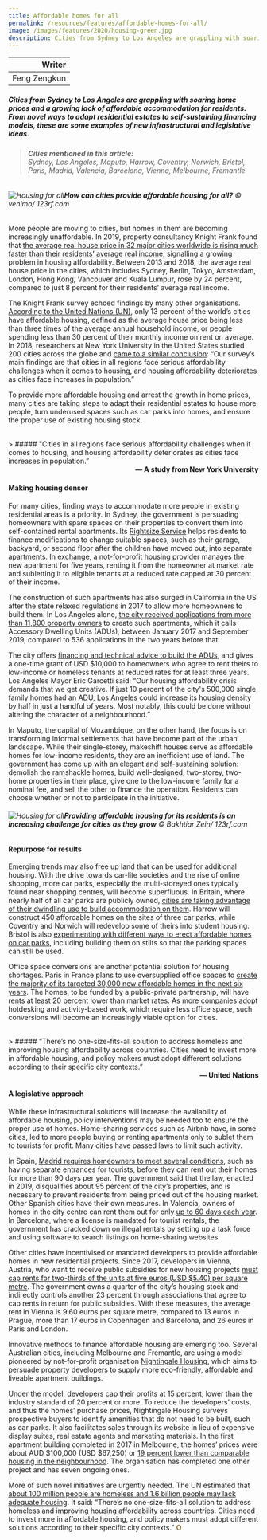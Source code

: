 ```yaml
---
title: Affordable homes for all
permalink: /resources/features/affordable-homes-for-all/
image: /images/features/2020/housing-green.jpg
description: Cities from Sydney to Los Angeles are grappling with soaring home prices and a growing lack of affordable accommodation for residents. From novel ways to adapt residential estates to self-sustaining financing models, these are some examples of new infrastructural and legislative ideas.
---
```


| Writer |
|---:|
| Feng Zengkun |

##### Cities from Sydney to Los Angeles are grappling with soaring home prices and a growing lack of affordable accommodation for residents. From novel ways to adapt residential estates to self-sustaining financing models, these are some examples of new infrastructural and legislative ideas.

> ###### **Cities mentioned in this article:** <br> Sydney, Los Angeles, Maputo, Harrow, Coventry, Norwich, Bristol, Paris, Madrid, Valencia, Barcelona, Vienna, Melbourne, Fremantle

###### ![Housing for all](/images/features/2020/housing-green.jpg/)**How can cities provide affordable housing for all?** © venimo/ 123rf.com

More people are moving to cities, but homes in them are becoming increasingly unaffordable. In 2019, property consultancy Knight Frank found that [the average real house price in 32 major cities worldwide is rising much faster than their residents’ average real income](https://www.knightfrank.com/blog/2019/01/28/the-knight-frank-global-affordability-monitor-2019), signalling a growing problem in housing affordability. Between 2013 and 2018, the average real house price in the cities, which includes Sydney, Berlin, Tokyo, Amsterdam, London, Hong Kong, Vancouver and Kuala Lumpur, rose by 24 percent, compared to just 8 percent for their residents’ average real income.

The Knight Frank survey echoed findings by many other organisations. [According to the United Nations (UN)](https://www.weforum.org/whitepapers/making-affordable-housing-a-reality-in-cities), only 13 percent of the world’s cities have affordable housing, defined as the average house price being less than three times of the average annual household income, or people spending less than 30 percent of their monthly income on rent on average. In 2018, researchers at New York University in the United States studied 200 cities across the globe and [came to a similar conclusion](https://www.lincolninst.edu/sites/default/files/pubfiles/kallergis_wp18ak1.pdf): “Our survey’s main findings are that cities in all regions face serious affordability challenges when it comes to housing, and housing affordability deteriorates as cities face increases in population.”

To provide more affordable housing and arrest the growth in home prices, many cities are taking steps to adapt their residential estates to house more people, turn underused spaces such as car parks into homes, and ensure the proper use of existing housing stock. 

<br>
> ##### "Cities in all regions face serious affordability challenges when it comes to housing, and housing affordability deteriorates as cities face increases in population.”

<div align="right"><b>— A study from New York University</b></div>

#### **Making housing denser**

For many cities, finding ways to accommodate more people in existing residential areas is a priority. In Sydney, the government is persuading homeowners with spare spaces on their properties to convert them into self-contained rental apartments. Its [Rightsize Service](https://www.cityofsydney.nsw.gov.au/vision/planning-for-2050/alternative-housing/rightsize-service) helps residents to finance modifications to change suitable spaces, such as their garage, backyard, or second floor after the children have moved out, into separate apartments. In exchange, a not-for-profit housing provider manages the new apartment for five years, renting it from the homeowner at market rate and subletting it to eligible tenants at a reduced rate capped at 30 percent of their income.  

The construction of such apartments has also surged in California in the US after the state relaxed regulations in 2017 to allow more homeowners to build them. In Los Angeles alone, [the city received applications from more than 11,800 property owners](https://www.mckinsey.com/industries/public-sector/our-insights/affordable-housing-in-los-angeles-delivering-more-and-doing-it-faster) to create such apartments, which it calls Accessory Dwelling Units (ADUs), between January 2017 and September 2019, compared to 536 applications in the two years before that. 

The city offers [financing and technical advice to build the ADUs](https://adu.lacity.org/), and gives a one-time grant of USD $10,000 to homeowners who agree to rent theirs to low-income or homeless tenants at reduced rates for at least three years. Los Angeles Mayor Eric Garcetti said: “Our housing affordability crisis demands that we get creative. If just 10 percent of the city's 500,000 single family homes had an ADU, Los Angeles could increase its housing density by half in just a handful of years. Most notably, this could be done without altering the character of a neighbourhood.”

In Maputo, the capital of Mozambique, on the other hand, the focus is on transforming informal settlements that have become part of the urban landscape. While their single-storey, makeshift houses serve as affordable homes for low-income residents, they are an inefficient use of land. The government has come up with an elegant and self-sustaining solution: demolish the ramshackle homes, build well-designed, two-storey, two-home properties in their place, give one to the low-income family for a nominal fee, and sell the other to finance the operation. Residents can choose whether or not to participate in the initiative. 

###### ![Housing for all](/images/features/2020/affordable-housing.jpg/)**Providing affordable housing for its residents is an increasing challenge for cities as they grow** © Bakhtiar Zein/ 123rf.com

#### **Repurpose for results**

Emerging trends may also free up land that can be used for additional housing. With the drive towards car-lite societies and the rise of online shopping, more car parks, especially the multi-storeyed ones typically found near shopping centres, will become superfluous. In Britain, where nearly half of all car parks are publicly owned, [cities are taking advantage of their dwindling use to build accommodation on them](https://www.theguardian.com/cities/2019/nov/07/from-bars-to-pod-homes-how-underused-car-parks-are-being-transformed). Harrow will construct 450 affordable homes on the sites of three car parks, while Coventry and Norwich will redevelop some of theirs into student housing. Bristol is also [experimenting with different ways to erect affordable homes on car parks](https://www.bristolhousingfestival.org.uk/projects), including building them on stilts so that the parking spaces can still be used. 

Office space conversions are another potential solution for housing shortages. Paris in France plans to use oversupplied office spaces to [create the majority of its targeted 30,000 new affordable homes in the next six years](https://www.citylab.com/transportation/2020/01/paris-municipal-election-anne-hidalgo-green-proposal-housing/604975/). The homes, to be funded by a public-private partnership, will have rents at least 20 percent lower than market rates. As more companies adopt hotdesking and activity-based work, which require less office space, such conversions will become an increasingly viable option for cities.

<br>
> ##### “There’s no one-size-fits-all solution to address homeless and improving housing affordability across countries. Cities need to invest more in affordable housing, and policy makers must adopt different solutions according to their specific city contexts.”

<div align="right"><b>— United Nations</b></div>

#### **A legislative approach**

While these infrastructural solutions will increase the availability of affordable housing, policy interventions may be needed too to ensure the proper use of homes. Home-sharing services such as Airbnb have, in some cities, led to more people buying or renting apartments only to sublet them to tourists for profit. Many cities have passed laws to limit such activity. 

In Spain, [Madrid requires homeowners to meet several conditions](https://www.thelocal.es/20190328/madrid-adopts-plan-to-limit-private-tourist-rentals), such as having separate entrances for tourists, before they can rent out their homes for more than 90 days per year. The government said that the law, enacted in 2019, disqualifies about 95 percent of the city’s properties, and is necessary to prevent residents from being priced out of the housing market. Other Spanish cities have their own measures. In Valencia, owners of homes in the city centre can rent them out for only [up to 60 days each year](https://english.elpais.com/elpais/2019/03/28/inenglish/1553767032_107018.html). In Barcelona, where a license is mandated for tourist rentals, the government has cracked down on illegal rentals by setting up a task force and using software to search listings on home-sharing websites.

Other cities have incentivised or mandated developers to provide affordable homes in new residential projects. Since 2017, developers in Vienna, Austria, who want to receive public subsidies for new housing projects [must cap rents for two-thirds of the units at five euros (USD $5.40) per square metre](https://www.businesstimes.com.sg/real-estate/urban-planners-look-to-vienna-to-solve-housing-problems). The government owns a quarter of the city’s housing stock and indirectly controls another 23 percent through associations that agree to cap rents in return for public subsidies. With these measures, the average rent in Vienna is 9.60 euros per square metre, compared to 13 euros in Prague, more than 17 euros in Copenhagen and Barcelona, and 26 euros in Paris and London.

Innovative methods to finance affordable housing are emerging too. Several Australian cities, including Melbourne and Fremantle, are using a model pioneered by not-for-profit organisation [Nightingale Housing](https://nightingalehousing.org/faq), which aims to persuade property developers to supply more eco-friendly, affordable and liveable apartment buildings. 

Under the model, developers cap their profits at 15 percent, lower than the industry standard of 20 percent or more. To reduce the developers’ costs, and thus the homes’ purchase prices, Nightingale Housing surveys prospective buyers to identify amenities that do not need to be built, such as car parks. It also facilitates sales through its website in lieu of expensive display suites, real estate agents and marketing materials. In the first apartment building completed in 2017 in Melbourne, the homes’ prices were about AUD $100,000 (USD $67,250) or [19 percent lower than comparable housing in the neighbourhood](https://renew.org.au/sanctuary-magazine/multi-residential/refining-the-model/). The organisation has completed one other project and has seven ongoing ones. 

More of such novel initiatives are urgently needed. The UN estimated that [about 100 million people are homeless and 1.6 billion people may lack adequate housing](https://www.un.org/development/desa/dspd/wp-content/uploads/sites/22/2019/10/Inclusive-Cities-for-All-31Oct2019-v11-1.pdf). It said: “There’s no one-size-fits-all solution to address homeless and improving housing affordability across countries. Cities need to invest more in affordable housing, and policy makers must adopt different solutions according to their specific city contexts.” **<font color="#967942">O</font>**
